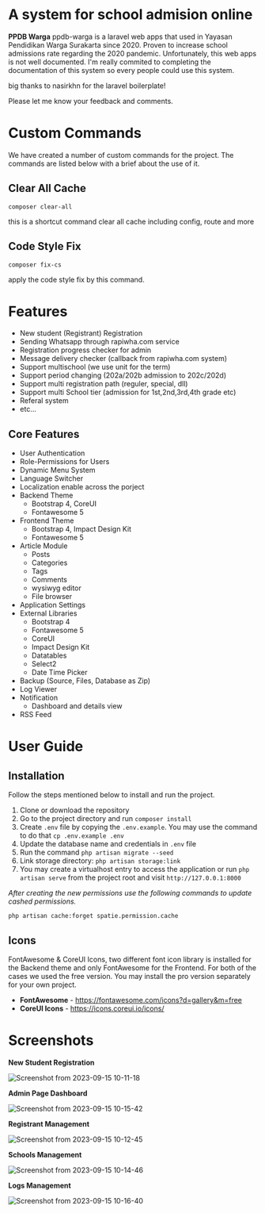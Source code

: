 
# A system for school admision online
**PPDB Warga** ppdb-warga is a laravel web apps that used in Yayasan Pendidikan Warga Surakarta since 2020. Proven to increase school admissions rate regarding the 2020 pandemic. Unfortunately, this web apps is not well documented. I'm really commited to completing the documentation of this system so every people could use this system.

big thanks to nasirkhn for the laravel boilerplate!

Please let me know your feedback and comments.

# Custom Commands

We have created a number of custom commands for the project. The commands are listed below with a brief about the use of it.

## Clear All Cache

`composer clear-all`

this is a shortcut command clear all cache including config, route and more

## Code Style Fix

`composer fix-cs`

apply the code style fix by this command.


# Features

* New student (Registrant) Registration
* Sending Whatsapp through rapiwha.com service
* Registration progress checker for admin
* Message delivery checker (callback from rapiwha.com system)
* Support multischool (we use unit for the term)
* Support period changing (202a/202b admission to 202c/202d)
* Support multi registration path (reguler, special, dll)
* Support multi School tier (admission for 1st,2nd,3rd,4th grade etc)
* Referal system
* etc...


## Core Features

* User Authentication
* Role-Permissions for Users
* Dynamic Menu System
* Language Switcher
* Localization enable across the porject
* Backend Theme
  * Bootstrap 4, CoreUI
  * Fontawesome 5
* Frontend Theme
  * Bootstrap 4, Impact Design Kit
  * Fontawesome 5
* Article Module
  * Posts
  * Categories
  * Tags
  * Comments
  * wysiwyg editor
  * File browser
* Application Settings
* External Libraries
  * Bootstrap 4
  * Fontawesome 5
  * CoreUI
  * Impact Design Kit
  * Datatables
  * Select2
  * Date Time Picker
* Backup (Source, Files, Database as Zip)
* Log Viewer
* Notification
  * Dashboard and details view
* RSS Feed


# User Guide

## Installation

Follow the steps mentioned below to install and run the project.

1. Clone or download the repository
2. Go to the project directory and run `composer install`
3. Create `.env` file by copying the `.env.example`. You may use the command to do that `cp .env.example .env`
4. Update the database name and credentials in `.env` file
5. Run the command `php artisan migrate --seed`
6. Link storage directory: `php artisan storage:link`
7. You may create a virtualhost entry to access the application or run `php artisan serve` from the project root and visit `http://127.0.0.1:8000`

*After creating the new permissions use the following commands to update cashed permissions.*

`php artisan cache:forget spatie.permission.cache`


## Icons
FontAwesome & CoreUI Icons, two different font icon library is installed for the Backend theme and only FontAwesome for the Frontend. For both of the cases we used the free version. You may install the pro version separately for your own project.

* **FontAwesome** - https://fontawesome.com/icons?d=gallery&m=free
* **CoreUI Icons** - https://icons.coreui.io/icons/


# Screenshots

__New Student Registration__

![Screenshot from 2023-09-15 10-11-18](https://github.com/multitalenta-kolosal/ppdb-warga/assets/60207273/6e7347df-cd95-4b06-b339-2d0e50d26bbb)


__Admin Page Dashboard__

![Screenshot from 2023-09-15 10-15-42](https://github.com/multitalenta-kolosal/ppdb-warga/assets/60207273/9fe8c6fc-e5ac-4f42-b52e-6058582aa7a3)

__Registrant Management__

![Screenshot from 2023-09-15 10-12-45](https://github.com/multitalenta-kolosal/ppdb-warga/assets/60207273/fcec43c1-1e36-4003-b6f2-fd08c11fbeb2)


__Schools Management__

![Screenshot from 2023-09-15 10-14-46](https://github.com/multitalenta-kolosal/ppdb-warga/assets/60207273/a37a79fb-177d-44cd-9eb6-a03a3546f7e5)

__Logs Management__

![Screenshot from 2023-09-15 10-16-40](https://github.com/multitalenta-kolosal/ppdb-warga/assets/60207273/aab3659a-478b-4d01-93b9-d595108c3798)

